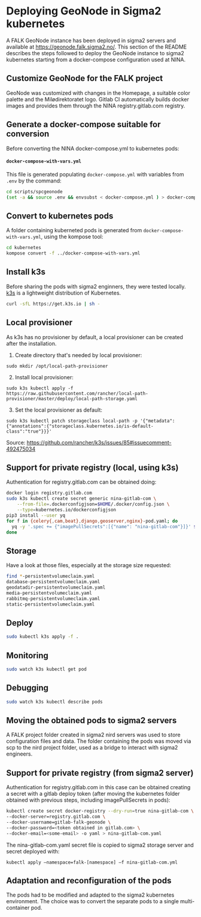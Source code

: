 # Deploying GeoNode in Sigma2 kubernetes
A FALK GeoNode instance has been deployed in sigma2 servers and available at https://geonode.falk.sigma2.no/.
This section of the README describes the steps followed to deploy the GeoNode instance to sigma2 kubernetes starting from a docker-compose configuration used at NINA.

## Customize GeoNode for the FALK project
GeoNode was customized with changes in the Homepage, a suitable color palette and the Milødirektoratet logo.
Gitlab CI automatically builds docker images and provides them through the NINA registry.gitlab.com registry. 

## Generate a docker-compose suitable for conversion
Before converting the NINA docker-compose.yml to kubernetes pods: 
#### `docker-compose-with-vars.yml`

This file is generated populating `docker-compose.yml` with variables from `.env` by the command:

```bash
cd scripts/spcgeonode
(set -a && source .env && envsubst < docker-compose.yml ) > docker-compose-with-vars.yml
```

## Convert to kubernetes pods

A folder containing kuberneted pods is generated from `docker-compose-with-vars.yml`, using the kompose tool:

```bash
cd kubernetes
kompose convert -f ../docker-compose-with-vars.yml
```

## Install k3s

Before sharing the pods with sigma2 enginners, they were tested locally. [k3s](https://k3s.io/) is a lightweight distribution of Kubernetes.

```bash
curl -sfL https://get.k3s.io | sh -
```

## Local provisioner

As k3s has no provisioner by default, a local provisioner can be created after the installation.

1. Create directory that's needed by local provisioner: 

`sudo mkdir /opt/local-path-provisioner`

2. Install local provisioner: 

`sudo k3s kubectl apply -f https://raw.githubusercontent.com/rancher/local-path-provisioner/master/deploy/local-path-storage.yaml`

3. Set the local provisioner as default:

 `sudo k3s kubectl patch storageclass local-path -p '{"metadata": {"annotations":{"storageclass.kubernetes.io/is-default-class":"true"}}}' `

Source: https://github.com/rancher/k3s/issues/85#issuecomment-492475034


## Support for private registry (local, using k3s)

Authentication for registry.gitlab.com can be obtained doing:

```bash
docker login registry.gitlab.com
sudo k3s kubectl create secret generic nina-gitlab-com \
    --from-file=.dockerconfigjson=$HOME/.docker/config.json \
    --type=kubernetes.io/dockerconfigjson
pip3 install --user yq
for f in {celery{,cam,beat},django,geoserver,nginx}-pod.yaml; do
  yq -y '.spec += {"imagePullSecrets":[{"name": "nina-gitlab-com"}]}' $f | sponge $f
done
```

## Storage

Have a look at those files, especially at the storage size requested:

```bash
find *-persistentvolumeclaim.yaml
database-persistentvolumeclaim.yaml
geodatadir-persistentvolumeclaim.yaml
media-persistentvolumeclaim.yaml
rabbitmq-persistentvolumeclaim.yaml
static-persistentvolumeclaim.yaml
```

## Deploy

```bash
sudo kubectl k3s apply -f .
```

## Monitoring

```bash
sudo watch k3s kubectl get pod
```

## Debugging

```bash
sudo watch k3s kubectl describe pods
```

## Moving the obtained pods to sigma2 servers
A FALK project folder created in sigma2 nird servers was used to store configuration files and data.
The folder containing the pods was moved via scp to the nird project folder, used as a bridge to interact with sigma2 engineers.

## Support for private registry (from sigma2 server)
Authentication for registry.gitlab.com in this case can be obtained creating a secret with a gitlab deploy token
(after moving the kubernetes folder obtained with previous steps, including imagePullSecrets in pods):

```bash
kubectl create secret docker-registry --dry-run=true nina-gitlab-com \
--docker-server=registry.gitlab.com \
--docker-username=gitlab-falk-geonode \
--docker-password=<token obtained in gitlab.com> \
--docker-email=<some-email> -o yaml > nina-gitlab-com.yaml

```

The nina-gitlab-com.yaml secret file is copied to sigma2 storage server and secret deployed with:

`kubectl apply —namespace=falk-[namespace] –f nina-gitlab-com.yml`

## Adaptation and reconfiguration of the pods
The pods had to be modified and adapted to the sigma2 kubernetes environment. The choice was to convert the separate pods to a single multi-container pod.  
